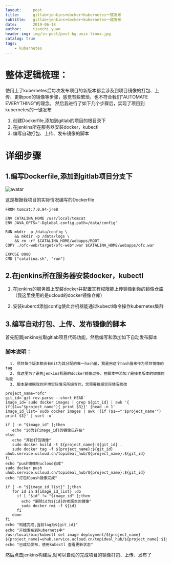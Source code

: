 ```yaml
---
layout:     post
title:      gitlab+jenkins+docker+kubernetes一键发布
subtitle:   gitlab+jenkins+docker+kubernetes一键发布
date:       2019-06-18
author:     tianchi yuan
header-img: img/in-post/post-bg-unix-linux.jpg
catalog: true
tags:
    - kubernetes
---
```


# 整体逻辑梳理：
使用上了kubernetes后每次发布项目的新版本都会涉及到项目镜像的打包、上传、更新pod的镜像等步骤，感觉有些繁琐，也不符合我们"AUTOMATE EVERYTHING"的理念。
然后我进行了如下几个步骤后，实现了项目到kubernetes的一键发布
1. 创建Dockerfile,添加到gitlab的项目的根目录下
2. 在jenkins所在服务器安装docker，kubectl
3. 编写自动打包、上传、发布镜像的脚本

# 详细步骤
## 1.编写Dockerfile,添加到gitlab项目分支下
![avatar](https://yuantianchi.github.io/posts_image/kubernetes/Dockerfile.png)  

这是根据我项目的实际情况编写的Dockerfile
```
FROM tomcat:7.0.94-jre8

ENV CATALINA_HOME /usr/local/tomcat
ENV JAVA_OPTS="-Dglobal.config.path=/data/config"

RUN mkdir -p /data/config \  
    && mkdir -p /data/logs \
    && rm -rf $CATALINA_HOME/webapps/ROOT
COPY ./ofc-web/target/ofc-web*.war $CATALINA_HOME/webapps/ofc.war

EXPOSE 8080
CMD ["catalina.sh", "run"]
```
## 2.在jenkins所在服务器安装docker，kubectl
1. 在jenkins的服务器上安装docker并配置其有权限能上传镜像到你的镜像仓库（我这里使用的是ucloud的docker镜像仓库）

2. 安装kuberctl添加config使此台机器能通过kubectl命令操作kubernetes集群

## 3.编写自动打包、上传、发布镜像的脚本
首先配置jenkins拉取gitlab项目代码功能，然后编写和添加如下自动发布脚本

### 脚本说明：  
      1. 项目每个版本都会有Git为其分配的唯一hash值，我是用这个hash值来作为项目镜像的tag
      2. 我这里为了避免jenkins机器的docker镜像过多，在脚本中添加了删掉老版本的镜像的功能
      3. 脚本是根据我的环境实际情况所编写的，您需要根据实际情况修改
      
```
project_name="ofc"
git_id=`git rev-parse --short HEAD`
image_id=`sudo docker images | grep ${git_id} | awk '{ if($1=="$project_name"){ print $3}}' |head -n 1`
image_id_list=`sudo docker images | awk '{if ($1=="'$project_name'") print $3}' | sort -u`

if [ -n "$image_id" ];then
   echo "id为${image_id}的镜像已存在" 
else
   echo "开始打包镜像"
   sudo docker build -t ${project_name}:${git_id} . 
   sudo docker tag -f ${project_name}:${git_id} uhub.service.ucloud.cn/topideal_hub/${project_name}:${git_id}
fi
echo "push镜像到ucloud仓库"
sudo docker push uhub.service.ucloud.cn/topideal_hub/${project_name}:${git_id}
echo "打包和push镜像完成"

if [ -n "${image_id_list}" ];then
   for id in ${image_id_list} ;do
     if [ "$id" != "$image_id" ];then
       echo "删除id为${id}的老版本的镜像"
       sudo docker rmi -f ${id}
     fi
   done
fi
echo "构建完成,当前tag为${git_id}"
echo "开始发布到kubernets中"
/usr/local/bin/kubectl set image deployment/${project_name} ${project_name}=uhub.service.ucloud.cn/topideal_hub/${project_name}:${git_id}
echo "已成功发布，使用kubectl 查看更新状态"

```

然后点击jenkins构建后,就可以自动的完成项目的镜像打包、上传、发布了
